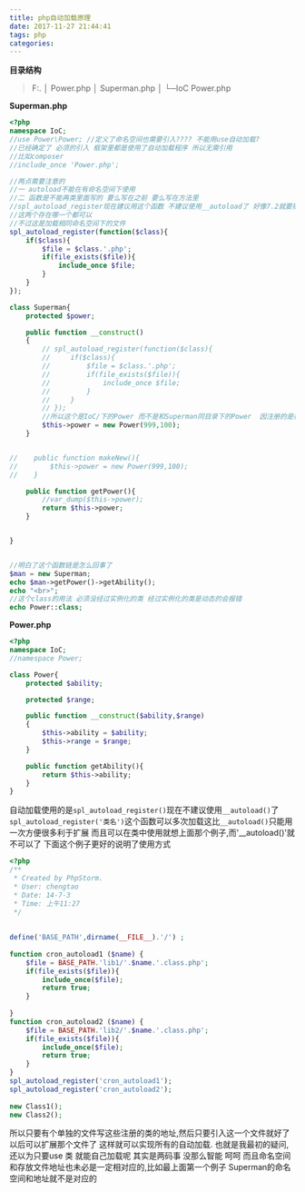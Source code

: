 ```yaml
---
title: php自动加载原理
date: 2017-11-27 21:44:41
tags: php
categories:
---
```


**目录结构**
>F:.
│  Power.php
│  Superman.php
│
└─IoC
        Power.php


**Superman.php**
```php
<?php
namespace IoC;
//use Power\Power; //定义了命名空间也需要引入???? 不能用use自动加载?
//已经确定了 必须的引入 框架里都是使用了自动加载程序 所以无需引用
//比如composer
//include_once 'Power.php';

//两点需要注意的
//一 autoload不能在有命名空间下使用
//二 函数是不能再类里面写的 要么写在之前 要么写在方法里
//spl_autoload_register现在建议用这个函数 不建议使用__autoload了 好像7.2就要把他删掉了
//这两个存在哪一个都可以
//不过这是加载相同命名空间下的文件
spl_autoload_register(function($class){
    if($class){
        $file = $class.'.php';
        if(file_exists($file)){
            include_once $file;
        }
    }
});

class Superman{
    protected $power;

    public function __construct()
    {
        // spl_autoload_register(function($class){
        //     if($class){
        //         $file = $class.'.php';
        //         if(file_exists($file)){
        //             include_once $file;
        //         }
        //     }
        // });
        //所以这个是IoC/下的Power 而不是和Superman同目录下的Power  因注册的是相同命名空间IoC下的文件    
        $this->power = new Power(999,100);
    }


//    public function makeNew(){
//        $this->power = new Power(999,100);
//    }

    public function getPower(){
        //var_dump($this->power);
        return $this->power;
    }


}


//明白了这个函数链是怎么回事了
$man = new Superman;
echo $man->getPower()->getAbility();
echo "<br>";
//这个class的用法 必须没经过实例化的类 经过实例化的类是动态的会报错
echo Power::class;
```

<!--more-->

**Power.php**

```php
<?php
namespace IoC;
//namespace Power;

class Power{
    protected $ability;

    protected $range;

    public function __construct($ability,$range)
    {
        $this->ability = $ability;
        $this->range = $range;
    }

    public function getAbility(){
        return $this->ability;
    }
}
```

自动加载使用的是`spl_autoload_register()`现在不建议使用`__autoload()`了
`spl_autoload_register('类名')`这个函数可以多次加载这比`__autoload()`只能用一次方便很多利于扩展
而且可以在类中使用就想上面那个例子,而'__autoload()'就不可以了
下面这个例子更好的说明了使用方式
```php
<?php
/**
 * Created by PhpStorm.
 * User: chengtao
 * Date: 14-7-3
 * Time: 上午11:27
 */
 
 
define('BASE_PATH',dirname(__FILE__).'/') ;
 
function cron_autoload1 ($name) {
    $file = BASE_PATH.'lib1/'.$name.'.class.php';
    if(file_exists($file)){
        include_once($file);
        return true;
    }
 
}
function cron_autoload2 ($name) {
    $file = BASE_PATH.'lib2/'.$name.'.class.php';
    if(file_exists($file)){
        include_once($file);
        return true;
    }
}
spl_autoload_register('cron_autoload1');
spl_autoload_register('cron_autoload2');
 
new Class1();
new Class2();
```

所以只要有个单独的文件写这些注册的类的地址,然后只要引入这一个文件就好了
以后可以扩展那个文件了
这样就可以实现所有的自动加载.
也就是我最初的疑问,还以为只要use 类 就能自己加载呢 其实是两码事 没那么智能 呵呵
而且命名空间和存放文件地址也未必是一定相对应的,比如最上面第一个例子 Superman的命名空间和地址就不是对应的